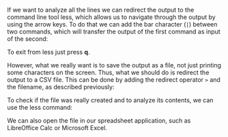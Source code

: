<script>
import Execute from "$components/Execute.svelte";
</script>

If we want to analyze all the lines we can redirect the output to the command line tool less, which allows us to navigate through the output by using the arrow keys. To do that we can add the bar character (`|`) between two commands, which will transfer the output of the first command as input of the second:

<Execute command="./getproteins.sh 27732 | less" />

To exit from less just press **q**.

However, what we really want is to save the output as a file, not just
printing some characters on the screen. Thus, what we should do is redirect
the output to a CSV file. This can be done by adding the redirect operator `>`
and the filename, as described previously:

<Execute command="./getproteins.sh 27732 > output.csv" />

To check if the file was really created and to analyze its contents, we can
use the less command:

<Execute command="less output.csv" />

We can also open the file in our spreadsheet application, such as LibreOffice Calc or Microsoft Excel.
